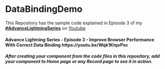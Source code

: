 # DataBindingDemo

This Repository has the sample code explained in Episode 3 of my <strong><a href='https://youtu.be/Wqk1KtqvPsc'>#AdvanceLightningSeries</a></strong> on <a href='https://www.youtube.com/SFDCFacts'>Youtube</a>

<h4>Advance Lightning Series - Episode 3 - Improve Browser Performance With Correct Data Binding https://youtu.be/Wqk1KtqvPsc </h4>


<h5>After creating your component from the code files in this repository, add your component to Home page or any Record page to see it in action. </h5>

